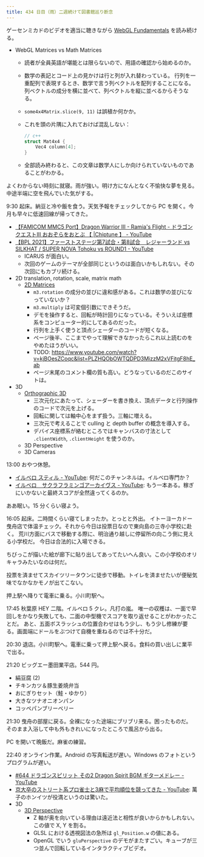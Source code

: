 ```yaml
---
title: 434 日目（雨）二週続けて図書館巡り断念
---
```


ゲーセンミカドのビデオを適当に聴きながら [WebGL Fundamentals] を読み続ける。

* WebGL Matrices vs Math Matrices
  * 読者が全員英語が堪能とは限らないので、用語の確認から始めるのか。
  * 数学の表記とコード上の見かけは行と列が入れ替わっている。
    行列を一重配列で表現するとき、数学で言う列ベクトルを配列することになる。
    列ベクトルの成分を横に並べて、列ベクトルを縦に並べるからそうなる。
  * `some4x4Matrix.slice(9, 11)` は誤植か何かか。
  * これを頭の片隅に入れておけば混乱しない：

    ```c++
    // c++
    struct Mat4x4 {
        Vec4 column[4];
    }
    ```

  * 全部読み終わると、この文章は数学人にしか向けられていないものであることがわかる。

よくわからない時刻に就寝。雨が強い。明け方になんとなく不愉快な夢を見る。中途半端に空を飛んでいた気がする。

9:30 起床。納豆と冷や飯を食う。天気予報をチェックしてから PC を開く。今月も早々に低速回線が帰ってきた。

* [【FAMICOM MMC5 Port】Dragon Warrior III - Ramia's Flight - ドラゴンクエストIII おおぞらをおとぶ 【 &#x7c;Chiptune 】 - YouTube](https://www.youtube.com/watch?v=N9CB4C7Syq0)
* [【BPL 2021】ファーストステージ第7試合・第8試合　レジャーランド vs SILKHAT / SUPER NOVA Tohoku vs ROUND1 - YouTube](https://www.youtube.com/watch?v=oBQ_YD_LeQM)
  * ICARUS が面白い。
  * 次回のゲームのテーマが全部同じというのは面白いかもしれない。その次回にもカブリ続ける。
* 2D translation, rotation, scale, matrix math
  * [2D Matrices](https://webglfundamentals.org/webgl/lessons/webgl-2d-matrices.html)
    * `m3.rotation` の成分の並びに違和感がある。これは数学の並びになっていないか？
    * `m3.multiply` は可変個引数にできそうだ。
    * デモを操作すると、回転が時計回りになっている。そういえば座標系をコンピューター的にしてあるのだった。
    * 行列を上手く使うと頂点シェーダーのコードが短くなる。
    * ページ後半、ここまでやって理解できなかったらこれ以上読むのをやめたほうがいい。
    * TODO: https://www.youtube.com/watch?v=kjBOesZCoqc&list=PLZHQObOWTQDPD3MizzM2xVFitgF8hE_ab
    * ページ末尾のコメント欄の質も高い。どうなっているのだこのサイトは。
* 3D
  * [Orthographic 3D](https://webglfundamentals.org/webgl/lessons/webgl-3d-orthographic.html)
    * 三次元化にあたって、シェーダーを書き換え、頂点データと行列操作のコードで次元を上げる。
    * 回転に関しては軸中心をまず扱う。三軸に増える。
    * 三次元で考えることで culling と depth buffer の概念を導入する。
    * デバイス座標系が絡むところではキャンバスの寸法として `.clientWidth`, `.clientHeight` を使うのか。
  * 3D Perspective
  * 3D Cameras

13:00 おやつ休憩。

* [イルベロ スティル - YouTube](https://www.youtube.com/watch?v=klaLtTC4htM):
  何だこのチャンネルは。イルベロ専門か？
* [イルベロ　サクラフラミンゴアーカイヴス - YouTube](https://www.youtube.com/watch?v=sIFigvx_HtE):
  もう一本ある。稼ぎにいかないと最終スコアが全然違ってくるのか。

ああ眠い。15 分くらい寝よう。

16:05 起床。二時間くらい寝てしまったか。とっとと外出。
イトーヨーカドー曳舟店で体温チェック。それから今日は投票日なので東向島の三寺小学校に赴く。
荒川方面にバスで移動する際に、明治通り越しに停留所の向こう側に見える小学校だ。
今日は合法的に入場できる。

ちびっこが描いた絵が廊下に貼り出してあってたいへん良い。この小学校のオリキャラみたいなのは何だ。

投票を済ませてスカイツリータウンに徒歩で移動。トイレを済ませたいが便秘気味でなかなかモノが出てこない。

押上駅へ降りて電車に乗る。小川町駅へ。

17:45 秋葉原 HEY 二階。イルベロ 5 クレ。凡打の嵐。
唯一の収穫は、一面で早回しをかなり失敗しても、二面の中型機でスコアを取り返せることがわかったことだ。
あと、五面ボスラッシュの位置合わせはもう少し、もう少し修練が要る。画面端にドールをぶつけて自機を重ねるのでは不十分だ。

20:30 退店。小川町駅へ。電車に乗って押上駅へ戻る。食料の買い出しに業平で出る。

21:20 ビッグエー墨田業平店。544 円。

* 絹豆腐 (2)
* チキンカツ＆豚生姜焼弁当
* おにぎりセット（鮭・ゆかり）
* 大きなツナオニオンパン
* コッペパンブリーベリー

21:30 曳舟の部屋に戻る。全裸になった途端にブリブリ来る。困ったものだ。
そのまま入浴して中も外もきれいになったところで風呂から出る。

PC を開いて晩飯だ。麻雀の練習。

22:40 オンライン作業。Android の写真転送が遅い。Windows のフォトというプログラムが遅い。

* [&#x23;644 ドラゴンスピリット その2 Dragon Spirit BGM ギターメドレー - YouTube](https://www.youtube.com/watch?v=k7kq_a2f4FI)
* [京大卒のストリート系プロ雀士と3麻で平均順位を競ってきた - YouTube](https://www.youtube.com/watch?v=RjbJl93TRdA):
  萬子のホンイツが役満というのは驚いた。
* 3D
  * [3D Perspective](https://webglfundamentals.org/webgl/lessons/webgl-3d-perspective.html)
    * Z 軸が奥を向いている理由は遠近法と相性が良いからかもしれない。この値で X, Y を割る。
    * GLSL における透視図法の急所は `gl_Position.w` の値にある。
    * OpenGL でいう `gluPerspective` のデモがまたすごい。キューブが三つ並んで回転しているインタラクティブビデオ。

[WebGL Fundamentals]: https://webglfundamentals.org/
